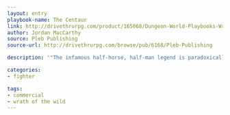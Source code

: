 ```yaml
---
layout: entry
playbook-name: The Centaur
link: http://drivethrurpg.com/product/165068/Dungeon-World-Playbooks-Wrath-of-the-Wild-Bundle
author: Jordan MacCarthy
source: Pleb Publishing
source-url: http://drivethrurpg.com/browse/pub/6168/Pleb-Publishing

description: '"The infamous half-horse, half-man legend is paradoxically a drunken raider and a stalwart guardian against true evil."'

categories:
- fighter

tags:
- commercial
- wrath of the wild
---
```


